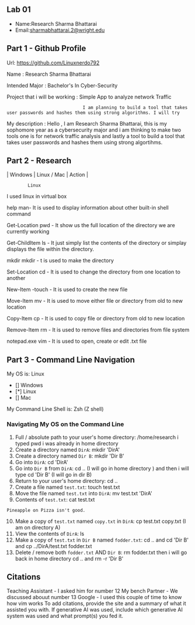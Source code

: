 ## Lab 01

- Name:Research Sharma Bhattarai
- Email:sharmabhattarai.2@wright.edu

## Part 1 - Github Profile

Url: https://github.com/Linuxnerdo792

Name : Research Sharma Bhattarai

Intended Major : Bachelor's In Cyber-Security

Project that i will be working : Simple App to analyze network Traffic

                                 I am planning to build a tool that takes user passwords and hashes them using strong algorithms. I will try

 My description : Hello , I am Research Sharma Bhattarai, this is my sophomore year as a cybersecurity major and i am thinking to make two tools one is for network traffic analysis and lastly a tool to build a tool that takes user passwords and hashes them using strong algortihms.                                


## Part 2 - Research

| Windows | Linux / Mac | Action | 

            Linux

I used linux in virtual box   

help  man-  It is used to display information about other built-in shell command  

Get-Location pwd   - It show us the full location of the directory we are currently working  

Get-ChildItem ls   -  It just simply list the contents of the directory or simplay displays the file within the directory.

 mkdir    mkdir  -     t is used to make the directory  
 
Set-Location  cd   -   It is used to change the directory from one location to another 

New-Item -touch   -     It is used to create the new file  

Move-Item mv      -   It is used to move either file or directory from old to new location 

Copy-Item  cp    -    It is used to copy file or directory from old to new location  

Remove-Item  rm   -    It is used to remove files and directories from file system      

 notepad.exe  vim   -    It is used to open, create or edit .txt file     


## Part 3 - Command Line Navigation

My OS is: Linux
- [] Windows
- [*] Linux
- [] Mac

My Command Line Shell is: Zsh (Z shell)

### Navigating My OS on the Command Line

1. Full / absolute path to your user's home directory: /home/research i typed pwd i was already in home directory
2. Create a directory named `DirA`: mkdir 'DirA'
3. Create a directory named `Dir B`: mkdir 'Dir B'
4. Go into `DirA`: cd 'DirA'
5. Go into `Dir B` from `DirA`: cd .. (I will go in home directory ) and then i will type cd 'Dir B' (I will go in dir B)
6. Return to your user's home directory: cd ..
7. Create a file named `test.txt`: touch test.txt
8. Move the file named `test.txt` into `DirA`: mv test.txt 'DirA' 
9. Contents of `test.txt`: cat test.txt
```
Pineapple on Pizza isn't good.
```
10. Make a copy of `test.txt` named `copy.txt` in `DirA`: cp test.txt copy.txt (I am on directory A)
11. View the contents of `DirA`:  ls
12. Make a copy of `test.txt` in `Dir B` named `fodder.txt`: cd .. and cd 'Dir B' and cp ../DirA/test.txt fodder.txt 
13. Delete / remove both `fodder.txt` AND `Dir B`: rm fodder.txt then i will go back in home directory cd .. and rm -r 'Dir B'

## Citations
Teaching Assistant - I asked him for number 12 
My bench Partner - We discussed abouut number 13
Google - I used this couple of time to know how vim works 
To add citations, provide the site and a summary of what it assisted you with.  If generative AI was used, include which generative AI system was used and what prompt(s) you fed it.



